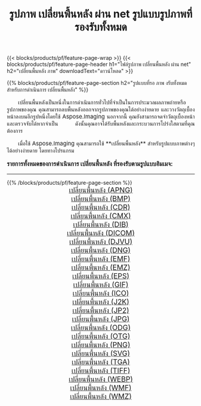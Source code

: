 ﻿---
title: รูปภาพ เปลี่ยนพื้นหลัง ผ่าน net รูปแบบรูปภาพที่รองรับทั้งหมด 
weight: 3920
url: /th/net/change-background/ 
lang: th
langdirlevel: 2
locales: zh-hans,ja,it,ru,de,es,fr,nl,id,lt,pl,pt,vi,tr,ko,zh-hant,ar,hi,th,sv,cs,uk,he
description: เมื่อใช้ Aspose.Imaging คุณสามารถ เปลี่ยนพื้นหลัง ภาพได้อย่างง่ายดายผ่าน net
---

{{< blocks/products/pf/feature-page-wrap >}}
{{< blocks/products/pf/feature-page-header h1="ไฟล์รูปภาพ เปลี่ยนพื้นหลัง ผ่าน net" h2="เปลี่ยนพื้นหลัง ภาพ" downloadText="ดาวน์โหลด" >}}


{{% blocks/products/pf/feature-page-section  h2="รูปแบบที่รอ ภาพ งรับทั้งหมดสำหรับการดำเนินการ เปลี่ยนพื้นหลัง" %}}
<p align="justify" style="text-indent:2em;font-size:15px;">
เปลี่ยนพื้นหลังเป็นหนึ่งในการดำเนินการทั่วไปที่จำเป็นในการประมวลผลภาพถ่ายหรือรูปภาพของคุณ คุณสามารถลบพื้นหลังออกจากรูปภาพของคุณได้อย่างง่ายดาย และวางวัตถุเบื้องหน้าลงบนอีกรูปหนึ่งโดยใช้ Aspose.Imaging นอกจากนี้ คุณยังสามารถจดจำวัตถุเบื้องหน้าและตรวจจับได้หากจำเป็น ดังนั้นคุณอาจได้รับพื้นหลังและกระบวนการโปร่งใสตามที่คุณต้องการ
</p>
<p align="justify" style="text-indent:2em;font-size:15px;">
เมื่อใช้ Aspose.Imaging คุณสามารถใช้ **เปลี่ยนพื้นหลัง** สำหรับรูปแบบภาพต่างๆ ได้อย่างง่ายดาย โดยทางโปรแกรม
</p>
<h3 style="margin-top:16px;">
รายการทั้งหมดของการดำเนินการ เปลี่ยนพื้นหลัง ที่รองรับตามรูปแบบอิมเมจ:
</h3>
<hr/>
{{% /blocks/products/pf/feature-page-section %}}
<div class="container-fluid productfamilypage bg-gray">
    <div class="convertypes bg-gray agp-content section">
        <div class="container">
		<div class="row other-converters" style="gap: 10px;font-size: 19px;text-align:center;">
		    <div class='col-md-3 other-converter remove-lp remove-rp'><a href="/imaging/th/net/change-background/apng/" style="padding:15px;">เปลี่ยนพื้นหลัง (APNG)</a></div><div class='col-md-3 other-converter remove-lp remove-rp'><a href="/imaging/th/net/change-background/bmp/" style="padding:15px;">เปลี่ยนพื้นหลัง (BMP)</a></div><div class='col-md-3 other-converter remove-lp remove-rp'><a href="/imaging/th/net/change-background/cdr/" style="padding:15px;">เปลี่ยนพื้นหลัง (CDR)</a></div><div class='col-md-3 other-converter remove-lp remove-rp'><a href="/imaging/th/net/change-background/cmx/" style="padding:15px;">เปลี่ยนพื้นหลัง (CMX)</a></div><div class='col-md-3 other-converter remove-lp remove-rp'><a href="/imaging/th/net/change-background/dib/" style="padding:15px;">เปลี่ยนพื้นหลัง (DIB)</a></div><div class='col-md-3 other-converter remove-lp remove-rp'><a href="/imaging/th/net/change-background/dicom/" style="padding:15px;">เปลี่ยนพื้นหลัง (DICOM)</a></div><div class='col-md-3 other-converter remove-lp remove-rp'><a href="/imaging/th/net/change-background/djvu/" style="padding:15px;">เปลี่ยนพื้นหลัง (DJVU)</a></div><div class='col-md-3 other-converter remove-lp remove-rp'><a href="/imaging/th/net/change-background/dng/" style="padding:15px;">เปลี่ยนพื้นหลัง (DNG)</a></div><div class='col-md-3 other-converter remove-lp remove-rp'><a href="/imaging/th/net/change-background/emf/" style="padding:15px;">เปลี่ยนพื้นหลัง (EMF)</a></div><div class='col-md-3 other-converter remove-lp remove-rp'><a href="/imaging/th/net/change-background/emz/" style="padding:15px;">เปลี่ยนพื้นหลัง (EMZ)</a></div><div class='col-md-3 other-converter remove-lp remove-rp'><a href="/imaging/th/net/change-background/eps/" style="padding:15px;">เปลี่ยนพื้นหลัง (EPS)</a></div><div class='col-md-3 other-converter remove-lp remove-rp'><a href="/imaging/th/net/change-background/gif/" style="padding:15px;">เปลี่ยนพื้นหลัง (GIF)</a></div><div class='col-md-3 other-converter remove-lp remove-rp'><a href="/imaging/th/net/change-background/ico/" style="padding:15px;">เปลี่ยนพื้นหลัง (ICO)</a></div><div class='col-md-3 other-converter remove-lp remove-rp'><a href="/imaging/th/net/change-background/j2k/" style="padding:15px;">เปลี่ยนพื้นหลัง (J2K)</a></div><div class='col-md-3 other-converter remove-lp remove-rp'><a href="/imaging/th/net/change-background/jp2/" style="padding:15px;">เปลี่ยนพื้นหลัง (JP2)</a></div><div class='col-md-3 other-converter remove-lp remove-rp'><a href="/imaging/th/net/change-background/jpg/" style="padding:15px;">เปลี่ยนพื้นหลัง (JPG)</a></div><div class='col-md-3 other-converter remove-lp remove-rp'><a href="/imaging/th/net/change-background/odg/" style="padding:15px;">เปลี่ยนพื้นหลัง (ODG)</a></div><div class='col-md-3 other-converter remove-lp remove-rp'><a href="/imaging/th/net/change-background/otg/" style="padding:15px;">เปลี่ยนพื้นหลัง (OTG)</a></div><div class='col-md-3 other-converter remove-lp remove-rp'><a href="/imaging/th/net/change-background/png/" style="padding:15px;">เปลี่ยนพื้นหลัง (PNG)</a></div><div class='col-md-3 other-converter remove-lp remove-rp'><a href="/imaging/th/net/change-background/svg/" style="padding:15px;">เปลี่ยนพื้นหลัง (SVG)</a></div><div class='col-md-3 other-converter remove-lp remove-rp'><a href="/imaging/th/net/change-background/tga/" style="padding:15px;">เปลี่ยนพื้นหลัง (TGA)</a></div><div class='col-md-3 other-converter remove-lp remove-rp'><a href="/imaging/th/net/change-background/tiff/" style="padding:15px;">เปลี่ยนพื้นหลัง (TIFF)</a></div><div class='col-md-3 other-converter remove-lp remove-rp'><a href="/imaging/th/net/change-background/webp/" style="padding:15px;">เปลี่ยนพื้นหลัง (WEBP)</a></div><div class='col-md-3 other-converter remove-lp remove-rp'><a href="/imaging/th/net/change-background/wmf/" style="padding:15px;">เปลี่ยนพื้นหลัง (WMF)</a></div><div class='col-md-3 other-converter remove-lp remove-rp'><a href="/imaging/th/net/change-background/wmz/" style="padding:15px;">เปลี่ยนพื้นหลัง (WMZ)</a></div>
                </div>
        </div>
    </div>
</div>
<br/>
